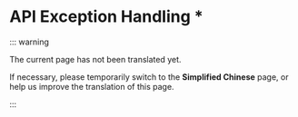 # API Exception Handling *

::: warning

The current page has not been translated yet.

If necessary, please temporarily switch to the **Simplified Chinese** page, or help us improve the translation of this page.

:::